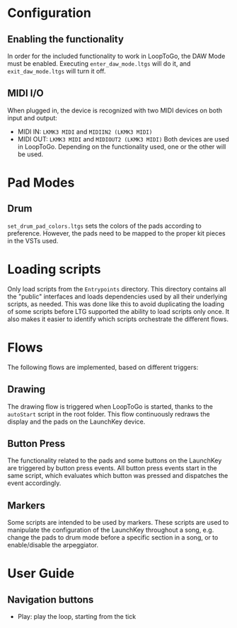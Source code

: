 # Configuration
## Enabling the functionality
In order for the included functionality to work in LoopToGo, the DAW Mode must be enabled. Executing `enter_daw_mode.ltgs` will do it, and `exit_daw_mode.ltgs` will turn it off.

## MIDI I/O
When plugged in, the device is recognized with two MIDI devices on both input and output: 
* MIDI IN: `LKMK3 MIDI` and `MIDIIN2 (LKMK3 MIDI)`  
* MIDI OUT: `LKMK3 MIDI` and `MIDIOUT2 (LKMK3 MIDI)`
Both devices are used in LoopToGo. Depending on the functionality used, one or the other will be used.

# Pad Modes
## Drum
`set_drum_pad_colors.ltgs` sets the colors of the pads according to preference. However, the pads need to be mapped to the proper kit pieces in the VSTs used.

# Loading scripts
Only load scripts from the `Entrypoints` directory. This directory contains all the "public" interfaces and loads dependencies used by all their underlying scripts, as needed. This was done like this to avoid duplicating the loading of some scripts before LTG supported the ability to load scripts only once. It also makes it easier to identify which scripts orchestrate the different flows.

# Flows
The following flows are implemented, based on different triggers:

## Drawing
The drawing flow is triggered when LoopToGo is started, thanks to the `autoStart` script in the root folder.
This flow continuously redraws the display and the pads on the LaunchKey device.

## Button Press
The functionality related to the pads and some buttons on the LaunchKey are triggered by button press events. All button press events start in the same script, which evaluates which button was pressed and dispatches the event accordingly.

## Markers
Some scripts are intended to be used by markers. These scripts are used to manipulate the configuration of the LaunchKey throughout a song, e.g. change the pads to drum mode before a specific section in a song, or to enable/disable the arpeggiator.

# User Guide
## Navigation buttons
* Play: play the loop, starting from the tick